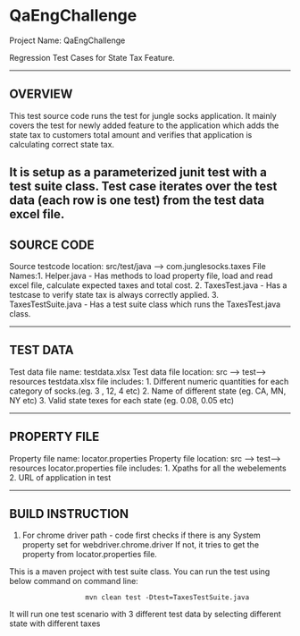 # QaEngChallenge
Project Name: QaEngChallenge

Regression Test Cases for State Tax Feature.


-----------------
OVERVIEW
-----------------

This test source code runs the test for jungle socks application. 
It mainly covers the test for newly added feature to the application which adds the state tax to 
customers total amount and verifies that application is calculating correct state tax.

It is setup as a parameterized junit test with a test suite class.
Test case iterates over the test data (each row is one test) from the test data excel file. 
------------------
SOURCE CODE
------------------
Source testcode location: src/test/java --> com.junglesocks.taxes
File Names:1. Helper.java - Has methods to load property file, load and read excel file, 
                            calculate expected taxes and total cost. 
           2. TaxesTest.java - Has a testcase to verify state tax is always correctly applied.
           3. TaxesTestSuite.java - Has a test suite class which runs the TaxesTest.java class.

-------------------
TEST DATA
-------------------
Test data file name: testdata.xlsx
Test data file location: src --> test--> resources
testdata.xlsx file includes: 1. Different numeric quantities for each category of socks.(eg. 3 , 12, 4 etc)
                             2. Name of different state (eg. CA, MN, NY etc)
                             3. Valid state texes for each state (eg. 0.08, 0.05 etc)


-------------------
PROPERTY FILE
-------------------
Property file name: locator.properties
Property file location: src --> test--> resources
locator.properties file includes: 1. Xpaths for all the webelements
                                  2. URL of application in test
                                  


--------------------
BUILD INSTRUCTION
--------------------

1. For chrome driver path - code first checks if there is any System property set for webdriver.chrome.driver
   If not, it tries to get the property from locator.properties file.

This is a maven project with test suite class. You can run the test using below command on command line:

                       mvn clean test -Dtest=TaxesTestSuite.java

It will run one test scenario with 3 different test data by selecting different state with different taxes



                                   
                                
                                   
                                   
                                   
                                    


